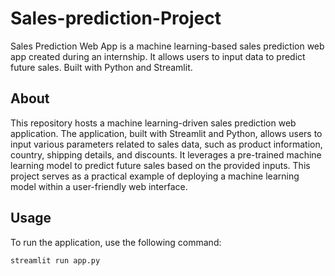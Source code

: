 # Sales-prediction-Project

Sales Prediction Web App is a machine learning-based sales prediction web app created during an internship. It allows users to input data to predict future sales. Built with Python and Streamlit.

## About

This repository hosts a machine learning-driven sales prediction web application. The application, built with Streamlit and Python, allows users to input various parameters related to sales data, such as product information, country, shipping details, and discounts. It leverages a pre-trained machine learning model to predict future sales based on the provided inputs. This project serves as a practical example of deploying a machine learning model within a user-friendly web interface.

## Usage

To run the application, use the following command:

```bash
streamlit run app.py
```
